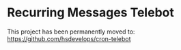 # Recurring Messages Telebot

This project has been permanently moved to: https://github.com/hsdevelops/cron-telebot

